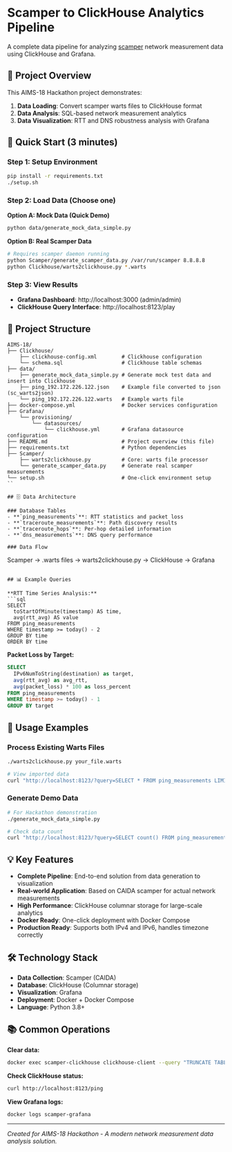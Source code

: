 # Scamper to ClickHouse Analytics Pipeline

A complete data pipeline for analyzing [scamper](https://www.caida.org/catalog/software/scamper/) network measurement data using ClickHouse and Grafana.

## 🎯 Project Overview

This AIMS-18 Hackathon project demonstrates:
1. **Data Loading**: Convert scamper warts files to ClickHouse format
2. **Data Analysis**: SQL-based network measurement analytics
3. **Data Visualization**: RTT and DNS robustness analysis with Grafana

## 🚀 Quick Start (3 minutes)

### Step 1: Setup Environment
```bash
pip install -r requirements.txt
./setup.sh
```

### Step 2: Load Data (Choose one)

**Option A: Mock Data (Quick Demo)**
```bash
python data/generate_mock_data_simple.py
```

**Option B: Real Scamper Data**
```bash
# Requires scamper daemon running
python Scamper/generate_scamper_data.py /var/run/scamper 8.8.8.8
python Clickhouse/warts2clickhouse.py *.warts
```

### Step 3: View Results
- **Grafana Dashboard**: http://localhost:3000 (admin/admin)
- **ClickHouse Query Interface**: http://localhost:8123/play

## 📁 Project Structure

```
AIMS-18/
├── Clickhouse/                  
    ├── clickhouse-config.xml        # Clickhouse configuration
    └── schema.sql                   # Clickhouse table schemas
├── data/                  
    ├── generate_mock_data_simple.py # Generate mock test data and insert into Clickhouse
    ├── ping_192.172.226.122.json    # Example file converted to json (sc_warts2json)
    └── ping_192.172.226.122.warts   # Example warts file
├── docker-compose.yml               # Docker services configuration
├── Grafana/                    
    └── provisioning/
        └── datasources/
            └── clickhouse.yml       # Grafana datasource configuration
├── README.md                        # Project overview (this file)
├── requirements.txt                 # Python dependencies
├── Scamper/                  
    ├── warts2clickhouse.py          # Core: warts file processor
    └── generate_scamper_data.py     # Generate real scamper measurements
└── setup.sh                         # One-click environment setup
``

## 🗄️ Data Architecture

### Database Tables
- **`ping_measurements`**: RTT statistics and packet loss
- **`traceroute_measurements`**: Path discovery results
- **`traceroute_hops`**: Per-hop detailed information
- **`dns_measurements`**: DNS query performance

### Data Flow
```
Scamper → .warts files → warts2clickhouse.py → ClickHouse → Grafana
```

## 📊 Example Queries

**RTT Time Series Analysis:**
```sql
SELECT
  toStartOfMinute(timestamp) AS time,
  avg(rtt_avg) AS value
FROM ping_measurements
WHERE timestamp >= today() - 2
GROUP BY time
ORDER BY time
```

**Packet Loss by Target:**
```sql
SELECT
  IPv6NumToString(destination) as target,
  avg(rtt_avg) as avg_rtt,
  avg(packet_loss) * 100 as loss_percent
FROM ping_measurements
WHERE timestamp >= today() - 1
GROUP BY target
```

## 🔧 Usage Examples

### Process Existing Warts Files
```bash
./warts2clickhouse.py your_file.warts

# View imported data
curl "http://localhost:8123/?query=SELECT * FROM ping_measurements LIMIT 10"
```

### Generate Demo Data
```bash
# For Hackathon demonstration
./generate_mock_data_simple.py

# Check data count
curl "http://localhost:8123/?query=SELECT count() FROM ping_measurements"
```

## 💡 Key Features

- **Complete Pipeline**: End-to-end solution from data generation to visualization
- **Real-world Application**: Based on CAIDA scamper for actual network measurements
- **High Performance**: ClickHouse columnar storage for large-scale analytics
- **Docker Ready**: One-click deployment with Docker Compose
- **Production Ready**: Supports both IPv4 and IPv6, handles timezone correctly

## 🛠️ Technology Stack

- **Data Collection**: Scamper (CAIDA)
- **Database**: ClickHouse (Columnar storage)
- **Visualization**: Grafana
- **Deployment**: Docker + Docker Compose
- **Language**: Python 3.8+

## 📚 Common Operations

**Clear data:**
```bash
docker exec scamper-clickhouse clickhouse-client --query "TRUNCATE TABLE ping_measurements"
```

**Check ClickHouse status:**
```bash
curl http://localhost:8123/ping
```

**View Grafana logs:**
```bash
docker logs scamper-grafana
```

---

*Created for AIMS-18 Hackathon - A modern network measurement data analysis solution.*
